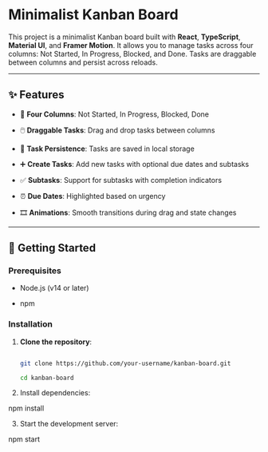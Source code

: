 # Minimalist Kanban Board

This project is a minimalist Kanban board built with **React**, **TypeScript**, **Material UI**, and **Framer Motion**. It allows you to manage tasks across four columns: Not Started, In Progress, Blocked, and Done. Tasks are draggable between columns and persist across reloads.

---

## ✨ Features

- 🧱 **Four Columns**: Not Started, In Progress, Blocked, Done

- 🖱️ **Draggable Tasks**: Drag and drop tasks between columns

- 💾 **Task Persistence**: Tasks are saved in local storage

- ➕ **Create Tasks**: Add new tasks with optional due dates and subtasks

- ✅ **Subtasks**: Support for subtasks with completion indicators

- ⏰ **Due Dates**: Highlighted based on urgency

- 🎞️ **Animations**: Smooth transitions during drag and state changes

---

## 🚀 Getting Started

### Prerequisites

- Node.js (v14 or later)

- npm

### Installation

1. **Clone the repository**:

   ```bash

   git clone https://github.com/your-username/kanban-board.git

   cd kanban-board

   ```

2. Install dependencies:

npm install

3. Start the development server:

npm start